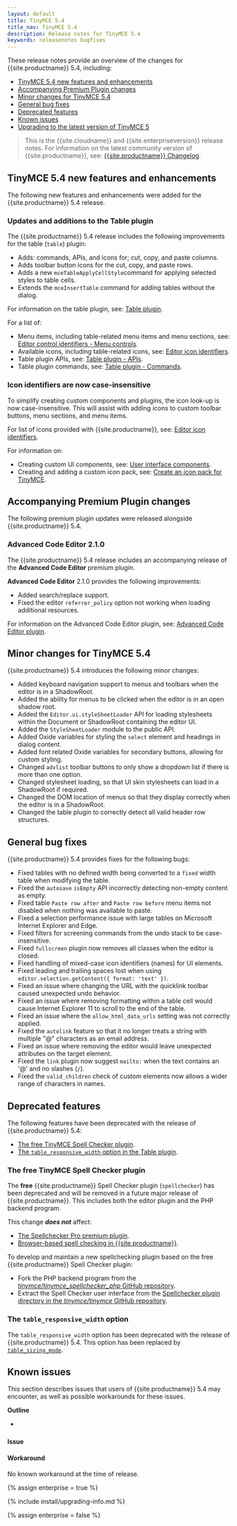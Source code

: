 ```yaml
---
layout: default
title: TinyMCE 5.4
title_nav: TinyMCE 5.4
description: Release notes for TinyMCE 5.4
keywords: releasenotes bugfixes
---
```


These release notes provide an overview of the changes for {{site.productname}} 5.4, including:

- [TinyMCE 5.4 new features and enhancements](#tinymce54newfeaturesandenhancements)
- [Accompanying Premium Plugin changes](#accompanyingpremiumpluginchanges)
- [Minor changes for TinyMCE 5.4](#minorchangesfortinymce54)
- [General bug fixes](#generalbugfixes)
- [Deprecated features](#deprecatedfeatures)
- [Known issues](#knownissues)
- [Upgrading to the latest version of TinyMCE 5](#upgradingtothelatestversionoftinymce5)

> This is the {{site.cloudname}} and {{site.enterpriseversion}} release notes. For information on the latest community version of {{site.productname}}, see: [{{site.productname}} Changelog]({{site.baseurl}}/changelog/).

## TinyMCE 5.4 new features and enhancements

The following new features and enhancements were added for the {{site.productname}} 5.4 release.

### Updates and additions to the Table plugin

The {{site.productname}} 5.4 release includes the following improvements for the table (`table`) plugin:

- Adds: commands, APIs, and icons for; cut, copy, and paste columns.
- Adds toolbar button icons for the cut, copy, and paste rows.
- Adds a new `mceTableApplyCellStyle`command for applying selected styles to table cells.
- Extends the `mceInsertTable` command for adding tables without the dialog.

For information on the table plugin, see: [Table plugin]({{site.baseurl}}/plugins/table/).

For a list of:

- Menu items, including table-related menu items and menu sections, see: [Editor control identifiers - Menu controls]({{site.baseurl}}/advanced/editor-control-identifiers/#menucontrols).
- Available icons, including table-related icons, see: [Editor icon identifiers]({{site.baseurl}}/advanced/editor-icon-identifiers/).
- Table plugin APIs, see: [Table plugin - APIs]({{site.baseurl}}/plugins/table/#api).
- Table plugin commands, see: [Table plugin - Commands]({{site.baseurl}}/plugins/table/#commands).

### Icon identifiers are now case-insensitive

To simplify creating custom components and plugins, the icon look-up is now case-insensitive. This will assist with adding icons to custom toolbar buttons, menu sections, and menu items.

For list of icons provided with {{site.productname}}, see: [Editor icon identifiers]({{site.baseurl}}/advanced/editor-icon-identifiers/).

For information on:

- Creating custom UI components, see: [User interface components]({{site.baseurl}}/ui-components/).
- Creating and adding a custom icon pack, see: [Create an icon pack for TinyMCE]({{site.baseurl}}/advanced/creating-an-icon-pack/).

## Accompanying Premium Plugin changes

The following premium plugin updates were released alongside {{site.productname}} 5.4.

### Advanced Code Editor 2.1.0

The {{site.productname}} 5.4 release includes an accompanying release of the **Advanced Code Editor** premium plugin.

**Advanced Code Editor** 2.1.0 provides the following improvements:

- Added search/replace support.
- Fixed the editor `referrer_policy` option not working when loading additional resources.

For information on the Advanced Code Editor plugin, see: [Advanced Code Editor plugin]({{site.baseurl}}/plugins/advcode/).

## Minor changes for TinyMCE 5.4

{{site.productname}} 5.4 introduces the following minor changes:

* Added keyboard navigation support to menus and toolbars when the editor is in a ShadowRoot.
* Added the ability for menus to be clicked when the editor is in an open shadow root.
* Added the `Editor.ui.styleSheetLoader` API for loading stylesheets within the Document or ShadowRoot containing the editor UI.
* Added the `StyleSheetLoader` module to the public API.
* Added Oxide variables for styling the `select` element and headings in dialog content.
* Added font related Oxide variables for secondary buttons, allowing for custom styling.
* Changed `advlist` toolbar buttons to only show a dropdown list if there is more than one option.
* Changed stylesheet loading, so that UI skin stylesheets can load in a ShadowRoot if required.
* Changed the DOM location of menus so that they display correctly when the editor is in a ShadowRoot.
* Changed the table plugin to correctly detect all valid header row structures.

## General bug fixes

{{site.productname}} 5.4 provides fixes for the following bugs:

* Fixed tables with no defined width being converted to a `fixed` width table when modifying the table.
* Fixed the `autosave` `isEmpty` API incorrectly detecting non-empty content as empty.
* Fixed table `Paste row after` and `Paste row before` menu items not disabled when nothing was available to paste.
* Fixed a selection performance issue with large tables on Microsoft Internet Explorer and Edge.
* Fixed filters for screening commands from the undo stack to be case-insensitive.
* Fixed `fullscreen` plugin now removes all classes when the editor is closed.
* Fixed handling of mixed-case icon identifiers (names) for UI elements.
* Fixed leading and trailing spaces lost when using `editor.selection.getContent({ format: 'text' })`.
* Fixed an issue where changing the URL with the quicklink toolbar caused unexpected undo behavior.
* Fixed an issue where removing formatting within a table cell would cause Internet Explorer 11 to scroll to the end of the table.
* Fixed an issue where the `allow_html_data_urls` setting was not correctly applied.
* Fixed the `autolink` feature so that it no longer treats a string with multiple "@" characters as an email address.
* Fixed an issue where removing the editor would leave unexpected attributes on the target element.
* Fixed the `link` plugin now suggest `mailto:` when the text contains an '@' and no slashes (`/`).
* Fixed the `valid_children` check of custom elements now allows a wider range of characters in names.

## Deprecated features

The following features have been deprecated with the release of {{site.productname}} 5.4:

- [The free TinyMCE Spell Checker plugin](#thefreetinymcespellcheckerplugin).
- [The `table_responsive_width` option in the Table plugin](#thetable_responsive_widthoption).

### The free TinyMCE Spell Checker plugin

The **free** {{site.productname}} Spell Checker plugin (`spellchecker`) has been deprecated and will be removed in a future major release of {{site.productname}}. This includes both the editor plugin and the PHP backend program.

This change **_does not_** affect:

- [The Spellchecker Pro premium plugin]({{site.baseurl}}/plugins/tinymcespellchecker/).
- [Browser-based spell checking in {{site.productname}}]({{site.baseurl}}/general-configuration-guide/spell-checking/#browser-basedspellchecking).

To develop and maintain a new spellchecking plugin based on the free {{site.productname}} Spell Checker plugin:

- Fork the PHP backend program from the [_tinymce/tinymce_spellchecker_php_ GitHub repository](https://github.com/tinymce/tinymce_spellchecker_php).
- Extract the Spell Checker user interface from the [Spellchecker plugin directory in the _tinymce/tinymce_ GitHub repository](https://github.com/tinymce/tinymce/tree/develop/modules/tinymce/src/plugins/spellchecker).

### The `table_responsive_width` option

The `table_responsive_width` option has been deprecated with the release of {{site.productname}} 5.4. This option has been replaced by [`table_sizing_mode`]({{site.baseurl}}/plugins/table/#table_sizing_mode).

## Known issues

This section describes issues that users of {{site.productname}} 5.4 may encounter, as well as possible workarounds for these issues.

**Outline**

* []()

###

#### Issue

#### Workaround

No known workaround at the time of release.

{% assign enterprise = true %}

{% include install/upgrading-info.md %}

{% assign enterprise = false %}
